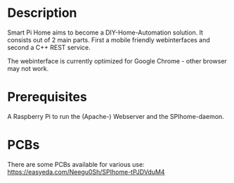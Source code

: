 # Description
Smart Pi Home aims to become a DIY-Home-Automation solution. 
It consists out of 2 main parts. First a mobile friendly webinterfaces and second a C++ REST service.

The webinterface is currently optimized for Google Chrome - other browser may not work.

# Prerequisites
A Raspberry Pi to run the (Apache-) Webserver and the SPIhome-daemon.

# PCBs
There are some PCBs available for various use:
https://easyeda.com/Neegu0Sh/SPIhome-tPJDVduM4
